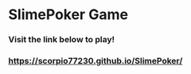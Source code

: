 # SlimePoker Game

### Visit the link below to play!

### https://scorpio77230.github.io/SlimePoker/

